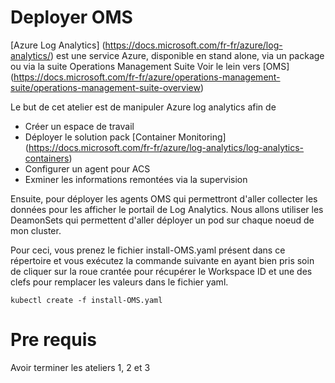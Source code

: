 # Deployer OMS

[Azure Log Analytics] (https://docs.microsoft.com/fr-fr/azure/log-analytics/) est une service Azure, disponible en stand alone, via un package ou via la suite Operations Management Suite
Voir le lein vers [OMS] (https://docs.microsoft.com/fr-fr/azure/operations-management-suite/operations-management-suite-overview)

Le but de cet atelier est de manipuler Azure log analytics afin de 
- Créer un espace de travail
- Déployer le solution pack [Container Monitoring] (https://docs.microsoft.com/fr-fr/azure/log-analytics/log-analytics-containers)
- Configurer un agent pour ACS
- Exminer les informations remontées via la supervision

Ensuite, pour déployer les agents OMS qui permettront d'aller collecter les données pour les afficher le portail de Log Analytics.
Nous allons utiliser les DeamonSets qui permettent d'aller déployer un pod sur chaque noeud de mon cluster.

Pour ceci, vous prenez le fichier install-OMS.yaml présent dans ce répertoire et vous exécutez la commande suivante en ayant bien pris soin de cliquer sur la roue crantée pour récupérer le Workspace ID et une des clefs pour remplacer les valeurs dans le fichier yaml.

```
kubectl create -f install-OMS.yaml
```

# Pre requis
Avoir terminer les ateliers 1, 2 et 3
